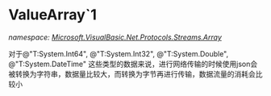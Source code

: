 ﻿
# ValueArray`1
_namespace: [Microsoft.VisualBasic.Net.Protocols.Streams.Array](N-Microsoft.VisualBasic.Net.Protocols.Streams.Array.md)_

对于@"T:System.Int64", @"T:System.Int32", @"T:System.Double", @"T:System.DateTime"
 这些类型的数据来说，进行网络传输的时候使用json会被转换为字符串，数据量比较大，而转换为字节再进行传输，数据流量的消耗会比较小




